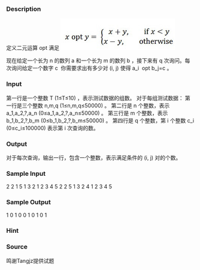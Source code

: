 
### Description
定义二元运算 opt 满足
![](/JudgeOnline/upload/201704/111.JPG)

现在给定一个长为 n 的数列 a 和一个长为 m 的数列 b ，接下来有 q 次询问。每次询问给定一个数字 c 
你需要求出有多少对 (i, j) 使得 a_i  opt b_j=c 。



### Input
第一行是一个整数 T (1≤T≤10) ，表示测试数据的组数。
对于每组测试数据：
第一行是三个整数 n,m,q (1≤n,m,q≤50000) 。
第二行是 n 个整数，表示 a_1,a_2,?,a_n (0≤a_1,a_2,?,a_n≤50000) 。
第三行是 m 个整数，表示 b_1,b_2,?,b_m (0≤b_1,b_2,?,b_m≤50000) 。
第四行是 q 个整数，第 i 个整数 c_i (0≤c_i≤100000) 表示第 i 次查询的数。


### Output
对于每次查询，输出一行，包含一个整数，表示满足条件的 (i, j) 对的个数。


### Sample Input
2
2 1 5
1 3
2
1 2 3 4 5
2 2 5
1 3
2 4
1 2 3 4 5
### Sample Output
1
0
1
0
0
1
0
1
0
1
### Hint

### Source
鸣谢Tangjz提供试题